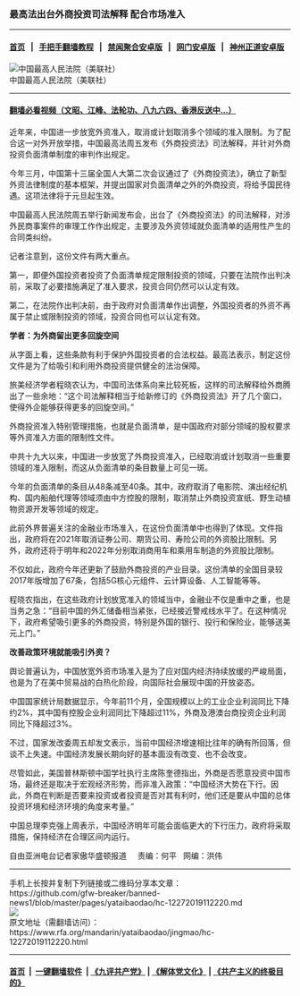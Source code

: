### 最高法出台外商投资司法解释  配合市场准入
------------------------

#### [首页](https://github.com/gfw-breaker/banned-news1/blob/master/README.md) &nbsp;&nbsp;|&nbsp;&nbsp; [手把手翻墙教程](https://github.com/gfw-breaker/guides/wiki) &nbsp;&nbsp;|&nbsp;&nbsp; [禁闻聚合安卓版](https://github.com/gfw-breaker/bn-android) &nbsp;&nbsp;|&nbsp;&nbsp; [网门安卓版](https://github.com/oGate2/oGate) &nbsp;&nbsp;|&nbsp;&nbsp; [神州正道安卓版](https://github.com/SzzdOgate/update) 



<div id="headerimg">
 <img alt="中国最高人民法院（美联社）" src="https://www.rfa.org/mandarin/yataibaodao/jingmao/hc-12272019112220.html/yt1227c.jpg/image" title="中国最高人民法院（美联社）"/>
 <div id="headerimgcontents">
  <div id="headerimgcaption">
   <span>
    中国最高人民法院（美联社）
   </span>
   <!-- zoomattribute -->
  </div>
  <!-- headerimgcaption -->
 </div>
 <!-- headerimagecontents -->
</div>

<hr/>


#### [翻墙必看视频（文昭、江峰、法轮功、八九六四、香港反送中...）](http://167.172.214.107/home.html)

<div id="storytext">
 <div>
  <div class="slot_header">
  </div>
 </div>
 <p>
  近年来，中国进一步放宽外资准入，取消或计划取消多个领域的准入限制。为了配合这一对外开放举措，中国最高法周五发布《外商投资法》司法解释，并针对外商投资负面清单制度的审判作出规定。
 </p>
 <p>
  今年三月，中国第十三届全国人大第二次会议通过了《外商投资法》，确立了新型外资法律制度的基本框架，并提出国家对负面清单之外的外商投资，将给予国民待遇。这项法律将于元旦起生效。
 </p>
 <p>
 </p>
 <p>
 </p>
 <p>
  中国最高人民法院周五举行新闻发布会，出台了《外商投资法》的司法解释，对涉外民商事案件的审理工作作出规定，主要涉及外资领域就负面清单的适用性产生的合同类纠纷。
 </p>
 <p>
  记者注意到，这份文件有两大重点。
 </p>
 <p>
  第一，即便外国投资者投资了负面清单规定限制投资的领域，只要在法院作出判决前，采取了必要措施满足了准入要求，投资合同仍然可以认定有效。
 </p>
 <p>
  第二，在法院作出判决前，由于政府对负面清单作出调整，外国投资者的外资不再属于禁止或限制投资的领域，投资合同也可以认定有效。
 </p>
 <p>
  <b>
   学者：为外商留出更多回旋空间
  </b>
 </p>
 <p>
  从字面上看，这些条款有利于保护外国投资者的合法权益。最高法表示，制定这份文件是为了给吸引和利用外商投资提供健全的法治保障。
 </p>
 <p>
  旅美经济学者程晓农认为，中国司法体系向来比较死板，这样的司法解释给外商腾出了一些余地：“这个司法解释相当于给新修订的《外商投资法》开了几个窗口，使得外企能够获得更多的回旋空间。”
 </p>
 <p>
  外商投资准入特别管理措施，也就是负面清单，是中国政府对部分领域的股权要求等外资准入方面的限制性文件。
 </p>
 <p>
  中共十九大以来，中国进一步放宽了外商投资准入，已经取消或计划取消一些重要领域的准入限制，而这从负面清单的条目数量上可见一斑。
 </p>
 <p>
  今年的负面清单的条目从48条减至40条。其中，政府取消了电影院、演出经纪机构、国内船舶代理等领域须由中方控股的限制，取消禁止外商投资宣纸、野生动植物资源开发等领域的规定。
 </p>
 <p>
  此前外界普遍关注的金融业市场准入，在这份负面清单中也得到了体现。文件指出，政府将在2021年取消证券公司、期货公司、寿险公司的外资股比限制。另外，政府还将于明年和2022年分别取消商用车和乘用车制造的外资股比限制。
 </p>
 <p>
  不仅如此，政府今年还更新了鼓励外商投资的产业目录。这份清单的全国目录较2017年版增加了67条，包括5G核心元组件、云计算设备、人工智能等等。
 </p>
 <p>
  程晓农指出，在这些政府计划放宽准入的领域当中，金融业不仅是重中之重，也是当务之急：“目前中国的外汇储备相当紧张，已经接近警戒线水平了。在这种情况下，政府希望吸引更多的外商投资，特别是外国的银行、投行和保险业，能够送美元上门。”
 </p>
 <p>
  <b>
   改善政策环境就能吸引外资？
  </b>
 </p>
 <p>
  舆论普遍认为，中国放宽外资市场准入是为了应对国内经济持续放缓的严峻局面，也是为了在美中贸易战的白热化阶段，向国际社会展现中国的开放姿态。
 </p>
 <p>
  中国国家统计局数据显示，今年前11个月，全国规模以上的工业企业利润同比下降约2%，其中国有控股企业利润同比下降超过11%，外商及港澳台商投资企业利润同比下降超过3%。
 </p>
 <p>
  不过，国家发改委周五却发文表示，当前中国经济增速相比往年的确有所回落，但谈不上失速。中国经济发展长期向好的基本面没有改变、也不会改变。
 </p>
 <p>
  尽管如此，美国普林斯顿中国学社执行主席陈奎德指出，外商是否愿意投资中国市场，最终还是取决于宏观经济形势，而非准入政策：“中国经济大势在下行。因此，外商在判断是否要来投资或者投资是否对其有利时，他们还是要从中国的总体投资环境和经济环境的角度来考量。”
 </p>
 <p>
  中国总理李克强上周表示，中国经济明年可能会面临更大的下行压力，政府将采取措施，保持经济在合理区间内运行。
 </p>
 <p>
 </p>
 <p>
  自由亚洲电台记者家傲华盛顿报道     责编：何平   网编：洪伟
 </p>
</div>

<hr/>
手机上长按并复制下列链接或二维码分享本文章：<br/>
https://github.com/gfw-breaker/banned-news1/blob/master/pages/yataibaodao/hc-12272019112220.md <br/>
<a href='https://github.com/gfw-breaker/banned-news1/blob/master/pages/yataibaodao/hc-12272019112220.md'><img src='https://github.com/gfw-breaker/banned-news1/blob/master/pages/yataibaodao/hc-12272019112220.md.png'/></a> <br/>
原文地址（需翻墙访问）：https://www.rfa.org/mandarin/yataibaodao/jingmao/hc-12272019112220.html


------------------------
#### [首页](https://github.com/gfw-breaker/banned-news1/blob/master/README.md) &nbsp;|&nbsp; [一键翻墙软件](https://github.com/gfw-breaker/nogfw/blob/master/README.md) &nbsp;| [《九评共产党》](https://github.com/gfw-breaker/9ping.md/blob/master/README.md#九评之一评共产党是什么) | [《解体党文化》](https://github.com/gfw-breaker/jtdwh.md/blob/master/README.md) | [《共产主义的终极目的》](https://github.com/gfw-breaker/gczydzjmd.md/blob/master/README.md)


<img src='http://gfw-breaker.win/banned-news/pages/yataibaodao/hc-12272019112220.md' width='0px' height='0px'/>